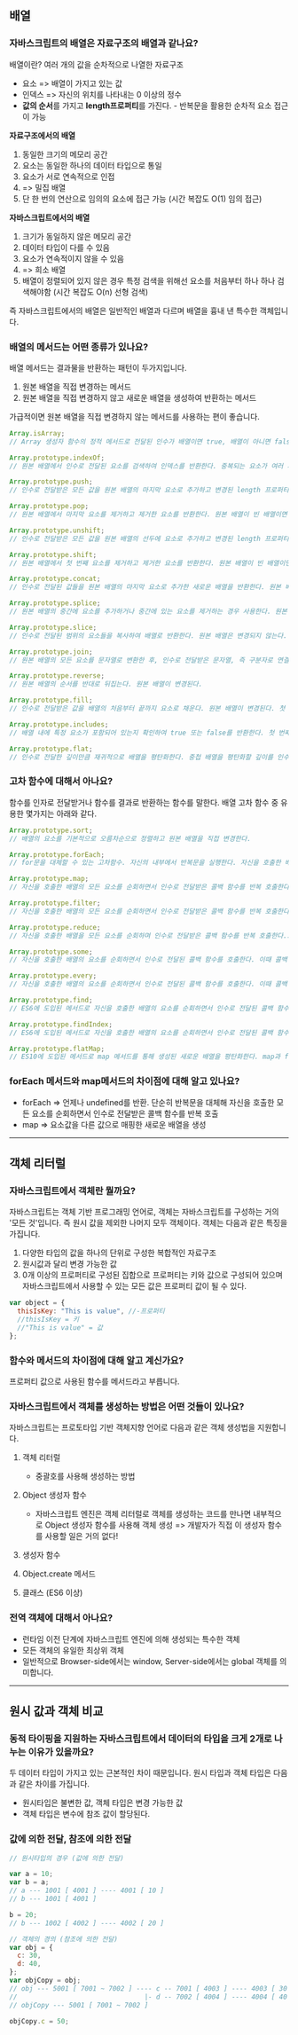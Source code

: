 ## 배열

### 자바스크립트의 배열은 자료구조의 배열과 같나요?

배열이란? 여러 개의 값을 순차적으로 나열한 자료구조

- 요소 => 배열이 가지고 있는 값
- 인덱스 => 자신의 위치를 나타내는 0 이상의 정수
- **값의 순서**를 가지고 **length프로퍼티**를 가진다. - 반복문을 활용한 순차적 요소 접근이 가능

**자료구조에서의 배열**

1. 동일한 크기의 메모리 공간
2. 요소는 동일한 하나의 데이터 타입으로 통일
3. 요소가 서로 연속적으로 인접
4. => 밀집 배열
5. 단 한 번의 연산으로 임의의 요소에 접근 가능 (시간 복잡도 O(1) 임의 접근)

**자바스크립트에서의 배열**

1. 크기가 동일하지 않은 메모리 공간
2. 데이터 타입이 다를 수 있음
3. 요소가 연속적이지 않을 수 있음
4. => 희소 배열
5. 배열이 정렬되어 있지 않은 경우 특정 검색을 위해선 요소를 처음부터 하나 하나 검색해야함 (시간 복잡도 O(n) 선형 검색)

즉 자바스크립트에서의 배열은 일반적인 배열과 다르며 배열을 흉내 낸 특수한 객체입니다.

### 배열의 메서드는 어떤 종류가 있나요?

배열 메서드는 결과물을 반환하는 패턴이 두가지입니다.

1. 원본 배열을 직접 변경하는 메서드
2. 원본 배열을 직접 변경하지 않고 새로운 배열을 생성하여 반환하는 메서드

가급적이면 원본 배열을 직접 변경하지 않는 메서드를 사용하는 편이 좋습니다.

```js
Array.isArray;
// Array 생성자 함수의 정적 메서드로 전달된 인수가 배열이면 true, 배열이 아니면 false를 반환한다.

Array.prototype.indexOf;
// 원본 배열에서 인수로 전달된 요소를 검색하여 인덱스를 반환한다. 중복되는 요소가 여러 개 있다면 첫 번째로 검색된 요소의 인덱스를 반환한다. 원본 배열에 인수로 전달한 요소가 존재하지 않으면 -1을 반환한다.

Array.prototype.push;
// 인수로 전달받은 모든 값을 원본 배열의 마지막 요소로 추가하고 변경된 length 프로퍼티 값을 반환한다. 원본 배열을 직접 변경한다.

Array.prototype.pop;
// 원본 배열에서 마지막 요소를 제거하고 제거한 요소를 반환한다. 원본 배열이 빈 배열이면 undefined를 반환한다. 원본 배열을 직접 변경한다.

Array.prototype.unshift;
// 인수로 전달받은 모든 값을 원본 배열의 선두에 요소로 추가하고 변경된 length 프로퍼티 값을 반환한다. 원본 배열을 직접 변경한다.

Array.prototype.shift;
// 원본 배열에서 첫 번째 요소를 제거하고 제거한 요소를 반환한다. 원본 배열이 빈 배열이면 undefined를 반환한다. 원본 배열을 직접 변경한다.

Array.prototype.concat;
// 인수로 전달된 값들을 원본 배열의 마지막 요소로 추가한 새로운 배열을 반환한다. 원본 배열은 변경되지 않는다. 이는 push와 unshift 메서드를 대체할 수 있다.

Array.prototype.splice;
// 원본 배열의 중간에 요소를 추가하거나 중간에 있는 요소를 제거하는 경우 사용한다. 원본 배열을 직접 변경한다. 매게변수는 다음과 같이 3가지이다. - start(제거를 시작하는 인덱스), deleteCount(start부터 제거할 요소의 개수), items(제거한 위치에 삽입할 요소들)

Array.prototype.slice;
// 인수로 전달된 범위의 요소들을 복사하여 배열로 반환한다. 원본 배열은 변경되지 않는다. 매게변수는 다음과 같이 2가지이다. - start(복사를 시작할 인덱스), end(복사를 종료할 인덱스)

Array.prototype.join;
// 원본 배열의 모든 요소를 문자열로 변환한 후, 인수로 전달받은 문자열, 즉 구분자로 연결한 문자열을 반환한다.

Array.prototype.reverse;
// 원본 배열의 순서를 반대로 뒤집는다. 원본 배열이 변경된다.

Array.prototype.fill;
// 인수로 전달받은 값을 배열의 처음부터 끝까지 요소로 채운다. 원본 배열이 변경된다. 첫 번째 인수로 요소를 채우고, 두 번째 인수로 요소 채우기를 시작할 인덱스를 전달, 세 번째 인수로 요소 채우기를 멈출 인덱스를 전달할 수 있다.

Array.prototype.includes;
// 배열 내에 특정 요소가 포함되어 있는지 확인하여 true 또는 false를 반환한다. 첫 번째 인수로 검색할 대상을 지정하고, 두 번째 인수로 검색을 시작할 인덱스를 전달한다.

Array.prototype.flat;
// 인수로 전달한 깊이만큼 재귀적으로 배열을 평탄화한다. 중첩 배열을 평탄화할 깊이를 인수로 전달할 수 있다. Infinity를 전달하면 모두를 평탄화한다.
```

### 고차 함수에 대해서 아나요?

함수를 인자로 전달받거나 함수를 결과로 반환하는 함수를 말한다. 배열 고차 함수 중 유용한 몇가지는 아래와 같다.

```js
Array.prototype.sort;
// 배열의 요소를 기본적으로 오름차순으로 정렬하고 원본 배열을 직접 변경한다.

Array.prototype.forEach;
// for문을 대체할 수 있는 고차함수. 자신의 내부에서 반복문을 실행한다. 자신을 호출한 배열을 순회하면서 수행해야 할 처리를 콜백 함수로 전달받아 반복 호출한다.

Array.prototype.map;
// 자신을 호출한 배열의 모든 요소를 순회하면서 인수로 전달받은 콜백 함수를 반복 호출한다. 그리고 콜백 함수의 반환값들로 구성된 새로운 배열을 반환한다. 원본 배열은 변경되지 않는다.

Array.prototype.filter;
// 자신을 호출한 배열의 모든 요소를 순회하면서 인수로 전달받은 콜백 함수를 반복 호출한다. 그리고 콜백 함수의 반환값이 true인 요소로만 구성된 새로운 배열을 반환한다. 원본 배열은 변경되지 않는다.

Array.prototype.reduce;
// 자신을 호출한 배열을 모든 요소를 순회하며 인수로 전달받은 콜백 함수를 반복 호출한다.그리고 콜백 함수의 반환값을 다음 순회 시에 콜백 함수의 첫 번째 인수로 전달하면서 콜백 함수를 호출하여 하나의 결과값을 만들어 반환한다. 원본 배열은 변경되지 않는다. 다음의 경우들에서 활용이 된다. - 평군 구하기, 최대값 구하기, 요소의 중복 횟수 구하기, 중첩 배열 평탄화, 중복 요소 제거

Array.prototype.some;
// 자신을 호출한 배열의 요소를 순회하면서 인수로 전달된 콜백 함수를 호출한다. 이때 콜백 함수의 반환값이 단 한 번이라도 참이면 true, 모두 거짓이면 false를 반환한다. 단 빈 배열의 경우 항상 false다.

Array.prototype.every;
// 자신을 호출한 배열의 요소를 순회하면서 인수로 전달된 콜백 함수를 호출한다. 이때 콜백 함수의 반환값이 모두 참이면 true, 한 번이라도 거짓이면 false를 반환한다. 단 빈 배열일 경우 언제나 true이다.

Array.prototype.find;
// ES6에 도입된 메서드로 자신을 호출한 배열의 요소를 순회하면서 인수로 전달된 콜백 함수를 호출하여 반환값이 true인 첫 번째 요소를 반환한다. true인 요소가 존재하지 않는다면 undefined를 반환한다.

Array.prototype.findIndex;
// ES6에 도입된 메서드로 자신을 호출한 배열의 요소를 순회하면서 인수로 전달된 콜백 함수를 호출하여 반환값이 true인 첫 번째 요소의 인덱스를 반환한다. true인 요소가 존재하지 않는다면 -1을 반환한다.

Array.prototype.flatMap;
// ES10에 도입된 메서드로 map 메서드를 통해 생성된 새로운 배열을 평탄화한다. map과 flat를 순차적으로 실행하는 효과와 동일한데, 평탄화 깊이는 1단계로 고정되어 있다.
```

### forEach 메서드와 map메서드의 차이점에 대해 알고 있나요?

- forEach => 언제나 undefined를 반환. 단순히 반복문을 대체해 자신을 호출한 모든 요소를 순회하면서 인수로 전달받은 콜백 함수를 반복 호출
- map => 요소값을 다른 값으로 매핑한 새로운 배열을 생성

---

## 객체 리터럴

### 자바스크립트에서 객체란 뭘까요?

자바스크립트는 객체 기반 프로그래밍 언어로, 객체는 자바스크립트를 구성하는 거의 '모든 것'입니다. 즉 원시 값을 제외한 나머지 모두 객체이다.
객체는 다음과 같은 특징을 가집니다.

1. 다양한 타입의 값을 하나의 단위로 구성한 복합적인 자료구조
2. 원시값과 달리 변경 가능한 값
3. 0개 이상의 프로퍼티로 구성된 집합으로 프로퍼티는 키와 값으로 구성되어 있으며 자바스크립트에서 사용할 수 있는 모든 값은 프로퍼티 값이 될 수 있다.

```js
var object = {
  thisIsKey: "This is value", //-프로퍼티
  //thisIsKey = 키
  //"This is value" = 값
};
```

### 함수와 메서드의 차이점에 대해 알고 계신가요?

프로퍼티 값으로 사용된 함수를 메서드라고 부릅니다.

### 자바스크립트에서 객체를 생성하는 방법은 어떤 것들이 있나요?

자바스크립트는 프로토타입 기반 객체지향 언어로 다음과 같은 객체 생성법을 지원합니다.

1. 객체 리터럴
   - 중괄호를 사용해 생성하는 방법
2. Object 생성자 함수

   - 자바스크립트 엔진은 객체 리터럴로 객체를 생성하는 코드를 만나면 내부적으로 Object 생성자 함수를 사용해 객체 생성 => 개발자가 직접 이 생성자 함수를 사용할 일은 거의 없다!

3. 생성자 함수
4. Object.create 메서드
5. 클래스 (ES6 이상)

### 전역 객체에 대해서 아나요?

- 런타임 이전 단계에 자바스크립트 엔진에 의해 생성되는 특수한 객체
- 모든 객체의 유일한 최상위 객체
- 일반적으로 Browser-side에서는 window, Server-side에서는 global 객체를 의미합니다.

---

## 원시 값과 객체 비교

### 동적 타이핑을 지원하는 자바스크립트에서 데이터의 타입을 크게 2개로 나누는 이유가 있을까요?

두 데이터 타입이 가지고 있는 근본적인 차이 때문입니다.
원시 타입과 객체 타입은 다음과 같은 차이를 가집니다.

- 원시타입은 불변한 값, 객체 타입은 변경 가능한 값
- 객체 타입은 변수에 참조 값이 할당된다.

### 값에 의한 전달, 참조에 의한 전달

```js
// 원시타입의 경우 (값에 의한 전달)

var a = 10;
var b = a;
// a --- 1001 [ 4001 ] ---- 4001 [ 10 ]
// b --- 1001 [ 4001 ]

b = 20;
// b --- 1002 [ 4002 ] ---- 4002 [ 20 ]

// 객체의 경의 (참조에 의한 전달)
var obj = {
  c: 30,
  d: 40,
};
var objCopy = obj;
// obj --- 5001 [ 7001 ~ 7002 ] ---- c -- 7001 [ 4003 ] ---- 4003 [ 30 ]
//                                |- d -- 7002 [ 4004 ] ---- 4004 [ 40 ]
// objCopy --- 5001 [ 7001 ~ 7002 ]

objCopy.c = 50;
```

